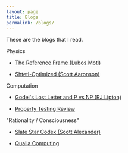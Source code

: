 ```yaml
---
layout: page
title: Blogs
permalink: /blogs/
---
```


These are the blogs that I read.



Physics

* [The Reference Frame (Lubos Motl)](https://motls.blogspot.com/)

* [Shtetl-Optimized (Scott Aaronson)](https://www.scottaaronson.com/blog/)

Computation

* [Godel's Lost Letter and P vs NP (RJ Lipton)](https://rjlipton.wordpress.com/)

* [Property Testing Review](https://ptreview.sublinear.info/)

"Rationality / Consciousness"

* [Slate Star Codex (Scott Alexander)](http://slatestarcodex.com/)

* [Qualia Computing](https://qualiacomputing.com/)




